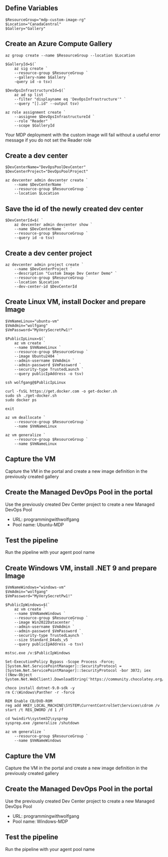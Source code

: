 ## Define Variables
```
$ResourceGroup="mdp-custom-image-rg"
$Location="CanadaCentral"
$Gallery="Gallery"
```

## Create an Azure Compute Gallery
```
az group create --name $ResourceGroup --location $Location

$GalleryId=$(`
    az sig create `
    --resource-group $ResourceGroup `
    --gallery-name $Gallery `
    -query id -o tsv)

$DevOpsInfrastructureId=$(`
    az ad sp list `
    --filter "displayname eq 'DevOpsInfrastructure'" `
    --query "[].id" --output tsv)

az role assignment create `
    --assignee $DevOpsInfrastructureId `
    --role "Reader" `
    --scope $GalleryId   
```

Your MDP deployment with the custom image will fail without a useful error message if you do not set the Reader role

## Create a dev center
```
$DevCenterName="DevOpsPoolDevCenter"
$DevCenterProject="DevOpsPoolProject"

az devcenter admin devcenter create `
    --name $DevCenterName `
    --resource-group $ResourceGroup `
    --location $Location
```

## Save the id of the newly created dev center
```
$DevCenterId=$( `
    az devcenter admin devcenter show `
    --name $DevCenterName `
    --resource-group $ResourceGroup `
    --query id -o tsv)
```

## Create a dev center project
```
az devcenter admin project create `
    --name $DevCenterProject `
    --description "Custom Image Dev Center Demo" `
    --resource-group $ResourceGroup `
    --location $Location `
    --dev-center-id $DevCenterId
```

## Create Linux VM, install Docker and prepare Image
```
$VmNameLinux="ubuntu-vm"
$VmAdmin="wolfgang"
$VmPassword="MyVerySecretPw1!"

$PublicIpLinux=$(`
    az vm create `
    --name $VmNameLinux `
    --resource-group $ResourceGroup `
    --image Ubuntu2404 `
    --admin-username $VmAdmin `
    --admin-password $VmPassword `
    --security-type TrustedLaunch `
    --query publicIpAddress -o tsv)

ssh wolfgang@$PublicIpLinux

curl -fsSL https://get.docker.com -o get-docker.sh
sudo sh ./get-docker.sh
sudo docker ps

exit

az vm deallocate `
    --resource-group $ResourceGroup `
    --name $VmNameLinux  

az vm generalize `
    --resource-group $ResourceGroup `
    --name $VmNameLinux
```

## Capture the VM
Capture the VM in the portal and create a new image definition in the previously created gallery

## Create the Managed DevOps Pool in the portal
Use the previously created Dev Center project to create a new Managed DevOps Pool
- URL: programmingwithwolfgang
- Pool name: Ubuntu-MDP

## Test the pipeline
Run the pipeline with your agent pool name

## Create Windows VM, install .NET 9 and prepare Image
```
$VmNameWindows="windows-vm"
$VmAdmin="wolfgang"
$VmPassword="MyVerySecretPw1!"

$PublicIpWindows=$(`
    az vm create `
    --name $VmNameWindows `
    --resource-group $ResourceGroup `
    --image Win2022Datacenter `
    --admin-username $VmAdmin `
    --admin-password $VmPassword `
    --security-type TrustedLaunch `
    --size Standard_D4ads_v5 `
    --query publicIpAddress -o tsv)

mstsc.exe /v:$PublicIpWindows

Set-ExecutionPolicy Bypass -Scope Process -Force; [System.Net.ServicePointManager]::SecurityProtocol = [System.Net.ServicePointManager]::SecurityProtocol -bor 3072; iex ((New-Object System.Net.WebClient).DownloadString('https://community.chocolatey.org/install.ps1'))

choco install dotnet-9.0-sdk -y
rm C:\Windows\Panther -r -force

REM Enable CD/DVD-ROM
reg add HKEY_LOCAL_MACHINE\SYSTEM\CurrentControlSet\Services\cdrom /v start /t REG_DWORD /d 1 /f

cd %windir%\system32\sysprep
sysprep.exe /generalize /shutdown

az vm generalize `
    --resource-group $ResourceGroup `
    --name $VmNameWindows
```

## Capture the VM
Capture the VM in the portal and create a new image definition in the previously created gallery

## Create the Managed DevOps Pool in the portal
Use the previously created Dev Center project to create a new Managed DevOps Pool
- URL: programmingwithwolfgang
- Pool name: Windows-MDP

## Test the pipeline
Run the pipeline with your agent pool name
